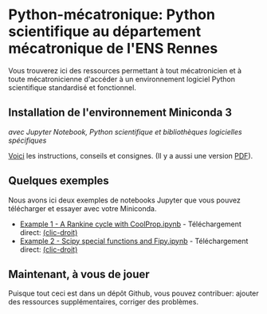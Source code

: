 # Python-mécatronique: Python scientifique au département mécatronique de l'ENS Rennes

Vous trouverez ici des ressources permettant à tout mécatronicien et à toute mécatronicienne d'accéder à un environnement logiciel Python scientifique standardisé et fonctionnel.

## Installation de l'environnement Miniconda 3

*avec Jupyter Notebook, Python scientifique et bibliothèques logicielles spécifiques*

[Voici](mektro2020_2021_installation_miniconda3_python_gfm.md) les instructions, conseils et consignes. (Il y a aussi une version [PDF](mektro2020_2021_installation_miniconda3_python.pdf)).

## Quelques exemples

Nous avons ici deux exemples de notebooks Jupyter que vous pouvez télécharger et essayer avec votre Miniconda.

- [Example 1 - A Rankine cycle with CoolProp.ipynb](https://github.com/mhvwerts/Python-mecatronique/blob/master/Example%201%20-%20A%20Rankine%20cycle%20with%20CoolProp.ipynb) - Téléchargement direct: [(clic-droit)](https://raw.githubusercontent.com/mhvwerts/Python-mecatronique/master/Example%201%20-%20A%20Rankine%20cycle%20with%20CoolProp.ipynb)
- [Example 2 - Scipy special functions and Fipy.ipynb](https://github.com/mhvwerts/Python-mecatronique/blob/master/Example%202%20-%20Scipy%20special%20functions%20and%20Fipy.ipynb) - Téléchargement direct: [(clic-droit)](https://raw.githubusercontent.com/mhvwerts/Python-mecatronique/master/Example%202%20-%20Scipy%20special%20functions%20and%20Fipy.ipynb)

## Maintenant, à vous de jouer

Puisque tout ceci est dans un dépôt Github, vous pouvez contribuer: ajouter des ressources supplémentaires, corriger des problèmes.



